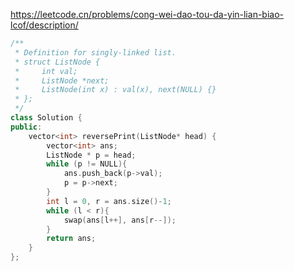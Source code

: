 https://leetcode.cn/problems/cong-wei-dao-tou-da-yin-lian-biao-lcof/description/

```c++
/**
 * Definition for singly-linked list.
 * struct ListNode {
 *     int val;
 *     ListNode *next;
 *     ListNode(int x) : val(x), next(NULL) {}
 * };
 */
class Solution {
public:
    vector<int> reversePrint(ListNode* head) {
        vector<int> ans;
        ListNode * p = head;
        while (p != NULL){
            ans.push_back(p->val);
            p = p->next;
        }
        int l = 0, r = ans.size()-1;
        while (l < r){
            swap(ans[l++], ans[r--]);
        }
        return ans;
    }
};
```
